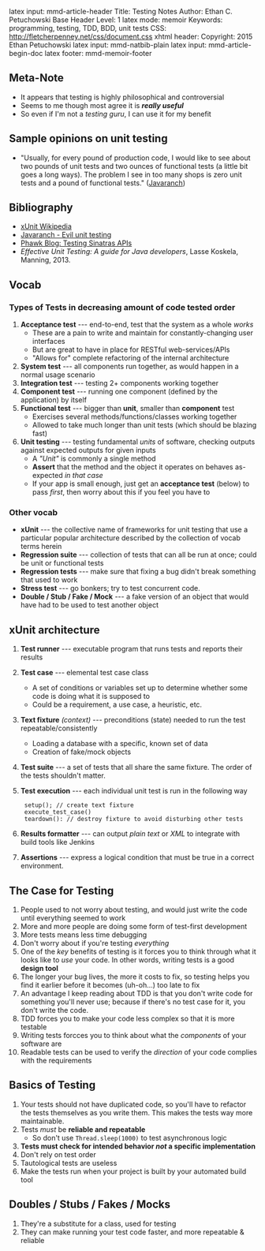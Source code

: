 latex input:        mmd-article-header
Title:              Testing Notes
Author:             Ethan C. Petuchowski
Base Header Level:  1
latex mode:         memoir
Keywords:           programming, testing, TDD, BDD, unit tests
CSS:                http://fletcherpenney.net/css/document.css
xhtml header:       <script type="text/javascript" src="http://cdn.mathjax.org/mathjax/latest/MathJax.js?config=TeX-AMS-MML_HTMLorMML"></script>
Copyright:          2015 Ethan Petuchowski
latex input:        mmd-natbib-plain
latex input:        mmd-article-begin-doc
latex footer:       mmd-memoir-footer

## Meta-Note
* It appears that testing is highly philosophical and controversial
* Seems to me though most agree it is ***really useful***
* So even if I'm not a *testing guru*, I can use it for my benefit

## Sample opinions on unit testing

* "Usually, for every pound of production code, I would like to see about two
  pounds of unit tests and two ounces of functional tests (a little bit goes a
  long ways). The problem I see in too many shops is zero unit tests and a
  pound of functional tests." ([Javaranch][eut])

## Bibliography

* [xUnit Wikipedia][xw]
* [Javaranch - Evil unit testing][eut]
* [Phawk Blog: Testing Sinatras APIs][tsa]
* *Effective Unit Testing: A guide for Java developers*, Lasse Koskela,
  Manning, 2013.

[xw]: http://en.wikipedia.org/wiki/XUnit
[eut]: http://www.javaranch.com/unit-testing.jsp
[tsa]: http://phawk.co.uk/blog/testing-sinatra-apis/

## Vocab

### Types of Tests in decreasing amount of code tested order
1. **Acceptance test** --- end-to-end, test that the system as a whole *works*
    * These are a pain to write and maintain for constantly-changing user
      interfaces
    * But are great to have in place for RESTful web-services/APIs
    * "Allows for" complete refactoring of the internal architecture
2. **System test** --- all components run together, as would happen in a normal
   usage scenario
3. **Integration test** --- testing 2+ components working together
4. **Component test** --- running one component (defined by the application) by
   itself
5. **Functional test** --- bigger than **unit**, smaller than **component** test
    * Exercises several methods/functions/classes working together
    * Allowed to take much longer than unit tests (which should be blazing
      fast)
6. **Unit testing** --- testing fundamental *units* of software, checking
   outputs against expected outputs for given inputs
    * A *"Unit"* is commonly a single method
    * **Assert** that the method and the object it operates on behaves as-
      expected *in that case*
    * If your app is small enough, just get an **acceptance test** (below) to
      pass *first*, then worry about this if you feel you have to

### Other vocab
* **xUnit** --- the collective name of frameworks for unit testing that use a
  particular popular architecture described by the collection of vocab terms
  herein
* **Regression suite** --- collection of tests that can all be run at once;
  could be unit or functional tests
* **Regression tests** --- make sure that fixing a bug didn't break something
  that used to work
* **Stress test** --- go bonkers; try to test concurrent code.
* **Double / Stub / Fake / Mock** --- a fake version of an object that would
  have had to be used to test another object

## xUnit architecture

1. **Test runner** --- executable program that runs tests and reports their
   results
2. **Test case** --- elemental test case class
    * A set of conditions or variables set up to determine whether some code is
      doing what it is supposed to
    * Could be a requirement, a use case, a heuristic, etc.
3. **Text fixture** *(context)* --- preconditions (state) needed to run the
   test repeatable/consistently
    * Loading a database with a specific, known set of data
    * Creation of fake/mock objects
4. **Test suite** --- a set of tests that all share the same fixture. The order
   of the tests shouldn't matter.
5. **Test execution** --- each individual unit test is run in the following way

        setup(); // create text fixture
        execute_test_case()
        teardown(): // destroy fixture to avoid disturbing other tests
6. **Results formatter** --- can output *plain text* or *XML* to integrate with
   build tools like Jenkins
7. **Assertions** --- express a logical condition that must be true in a
   correct environment.

## The Case for Testing

1. People used to not worry about testing, and would just write the code until everything seemed to work
2. More and more people are doing some form of test-first development
3. More tests means less time debugging
4. Don't worry about if you're testing *everything*
5. One of the *key* benefits of testing is it forces you to think through what
   it looks like to *use* your code. In other words, writing tests is a good
   **design tool**
6. The longer your bug lives, the more it costs to fix, so testing helps you
   find it earlier before it becomes (uh-oh...) too late to fix
7. An advantage I keep reading about TDD is that you don't write code for
   something you'll never use; because if there's no test case for it, you
   don't write the code.
8. TDD forces you to make your code less complex so that it is more testable
9. Writing tests forcces you to think about what the *components* of your
   software are
10. Readable tests can be used to verify the *direction* of your code complies
    with the requirements

## Basics of Testing
1. Your tests should not have duplicated code, so you'll have to refactor the
   tests themselves as you write them. This makes the tests way more
   maintainable.
2. Tests *must* be **reliable and repeatable**
    * So don't use `Thread.sleep(1000)` to test asynchronous logic
3. **Tests must check for intended behavior *not* a specific implementation**
4. Don't rely on test order
5. Tautological tests are useless
6. Make the tests run when your project is built by your automated build tool

## Doubles / Stubs / Fakes / Mocks

1. They're a substitute for a class, used for testing
2. They can make running your test code faster, and more repeatable & reliable
